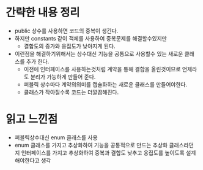 # 간략한 내용 정리

- public 상수를 사용하면 코드의 중복이 생긴다.
- 하지만 constants 같이 객체를 사용하여 중복문제를 해결할수있지만
  - 결합도의 증가와 응집도가 낮아지게 된다.
- 이런점을 해결하기위해서는 상수대신 기능을 공통으로 사용할수 있는 새로운 클래스를 추가 한다.
  - 이전에 인터페이스를 사용하는것처럼 계약을 통해 결합을 올린것이므로 언제라도 분리가 가능하게 만들어 준다.
  - 퍼블릭 상수마다 계약의의미를 캡슐화하는 새로운 클래스를 만들어야한다.
  - 클래스가 작아질수록 코드는 더깔끔해진다.

# 읽고 느낀점 

- 퍼블릭상수대신 enum 클래스를 사용
- enum 클래스를 가지고 추상화하여 기능을 공통적으로 만드는 추상화 클래스라던지
인터페이스를 가지고 추상화하여 중복과 결합도 낮추고 응집도를 높이도록 설계해야한다고 생각

